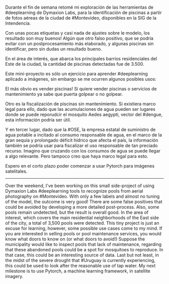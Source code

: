 Durante el fin de semana retomé mi exploración de las herramientas de #deeplearning de Dymaxion Labs, para la identificación de piscinas a partir de fotos aéreas de la ciudad de #Montevideo, disponibles en la SIG de la Intendencia.

Con unas pocas etiquetas y casi nada de ajustes sobre le modelo, los resultado son muy buenos! Algún que otro falso positivo, que se podría evitar con un postprocesamiento más elaborado, y algunas piscinas sin identificar, pero sin dudas un resultado bueno.

En el área de interés, que abarca los principales barrios residenciales del Este de la ciudad, la cantidad de piscinas detectadas fue de 3.500.

Este mini-proyecto es sólo un ejercicio para aprender #deeplearning aplicado a imágenes, sin embargo se me ocurren algunos posibles usos:

El más obvio es vender piscinas! Si quiere vender piscinas o servicios de mantenimiento ya sabe que puerta golpear o no golpear.

Otro es la fiscalización de piscinas sin mantenimiento. Si existiera marco legal para ello, dado que las acumulaciones de agua pueden ser lugares donde se puede reporudcir el mosquito Aedes aegypti, vector del #dengue, esta información podría ser útil.

Y en tercer lugar, dado que la #OSE, la empresa estatal de suministro de agua potable a incitado al consumo responsable de agua, en el marco de la gran sequía y prolongado déficit hídrico que afecta el país, la información también se podría usar para fiscalizar el uso responsable de tan preciado recurso. Imagino que cruzando con los consumos de agua se puede llegar a algo relevante. Pero tampoco creo que haya marco legal para esto.

Espero en el corto plazo poder comenzar a usar Pytorch para imágenes satelitales.

------------------------------------------------------------

Over the weekend, I've been working on this small side-project of using Dymaxion Labs #deeplearning tools to recognize pools from aerial photography on #Montevideo. With only a few labels and almost no tuning of the model, the outcome is very good! There are some false positives that could be avoided by developing a more detailed post-process. Also, some pools remain undetected, but the result is overall good. In the area of interest, which covers the main residential neighborhoods of the East side of the city, a total of 3,500 pools were detected. This tiny project is just an excuse for learning, however, some possible use cases come to my mind. If you are interested in selling pools or pool maintenance services, you would know what doors to know on (or what doors to avoid!) Suppose the municipality would like to inspect pools that lack of maintenance, regarding that these abandoned pools could be a spot for mosquitoes to reproduce. In that case, this could be an interesting source of data. Last but not least, in the midst of the severe drought that #Uruguay is currently experiencing, this could be used to look after the reasonable use of tap water. My next milestone is to use Pytorch, a machine learning framework, in satellite imagery.